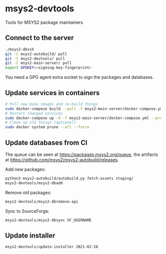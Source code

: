 # msys2-devtools

Tools for MSYS2 package maintainers


## Connect to the server

```sh
./msys2-dbssh
git -C msys2-autobuild/ pull
git -C msys2-devtools/ pull
git -C msys2-main-server/ pull
export GPGKEY=<signing-key-fingerprint>
```

You need a GPG agent extra socket to sign the packages and databases.


## Update services in containers

```sh
# Pull new base images and re-build things
sudo docker-compose build --pull -f msys2-main-server/docker-compose.yml --project-directory msys2-main-server
# Restart changed services
sudo docker-compose up -d -f msys2-main-server/docker-compose.yml --project-directory msys2-main-server
# Clean up old things (optional)
sudo docker system prune --all --force
```


## Update databases from CI

The queue can be seen at https://packages.msys2.org/queue, the artifacts at https://github.com/msys2/msys2-autobuild/releases.

Add new packages:

```sh
python3 msys2-autobuild/autobuild.py fetch-assets staging/
msys2-devtools/msys2-dbadd
```

Remove old packages:

```sh
msys2-devtools/msys2-dbremove-api
```

Sync to SourceForge:

```sh
msys2-devtools/msys2-dbsync SF_USERNAME
```


## Update installer

```sh
msys2-devtools/update-installer 2021-02-28
```
